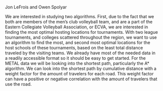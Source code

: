 Jon LeFrois and Owen Spolyar

We are interested in studying two algorithms. First, due to the fact that we both are members of the men’s club volleyball team, and are a part of the Eastern Collegiate Volleyball Association, or ECVA, we are interested in finding the most optimal hosting locations for tournaments. With two league tournaments, and colleges scattered throughout the region, we want to use an algorithm to find the most, and second most optimal locations for the host schools of these tournaments, based on the least total distance traveled by the visiting teams. We already have most of the needed data in a readily accessible format so it should be easy to get started. For the METAL data we will be looking into the shortest path, particularly the A* algorithm. We can look into the shortest path by cumulative distance with a weight factor for the amount of travelers for each road. This weight factor can have a positive or negative correlation with the amount of travelers that use the road.
